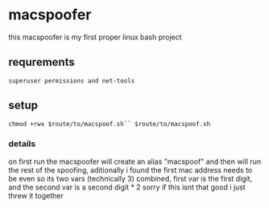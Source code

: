 # macspoofer

this macspoofer is my first proper linux bash project

## requrements

```superuser permissions and net-tools```

## setup

```chmod +rwx $route/to/macspoof.sh``
$route/to/macspoof.sh```

### details

on first run the macspoofer will create an alias "macspoof" and then will run the rest of the spoofing, aditionally i found the first mac address needs to be even so its two vars (technically 3) combined, first var is the first digit, and the second var is a second digit * 2
sorry if this isnt that good i just threw it together
